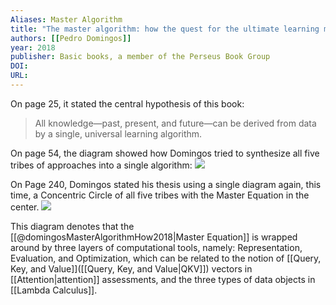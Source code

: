 ```yaml
---
Aliases: Master Algorithm
title: "The master algorithm: how the quest for the ultimate learning machine will remake our world"
authors: [[Pedro Domingos]]
year: 2018
publisher: Basic books, a member of the Perseus Book Group
DOI: 
URL: 
---
```



On page 25, it stated the central hypothesis of this book:

> All knowledge—past, present, and future—can be derived from data by a single, universal learning algorithm.

On page 54, the diagram showed how Domingos tried to synthesize all five tribes of approaches into a single algorithm:
![](p54.png)

On Page 240, Domingos stated his thesis using a single diagram again, this time, a Concentric Circle of all five tribes with the Master Equation in the center.
![](p240.png)

This diagram denotes that the [[@domingosMasterAlgorithmHow2018|Master Equation]] is wrapped around by three layers of computational tools, namely: Representation, Evaluation, and Optimization, which can be related to the notion of [[Query, Key, and Value]]([[Query, Key, and Value|QKV]]) vectors in [[Attention|attention]] assessments, and the three types of data objects in [[Lambda Calculus]].